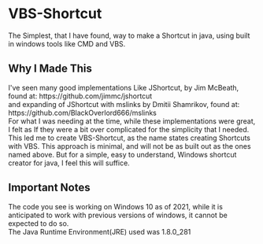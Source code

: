 # VBS-Shortcut
The Simplest, that I have found, way to make a Shortcut in java, using built in windows tools like CMD and VBS.<br>
<h2>Why I Made This</h2>
I've seen many good implementations Like JShortcut, by Jim McBeath, found at: https://github.com/jimmc/jshortcut<br>
and expanding of JShortcut with mslinks by Dmitii Shamrikov, found at: https://github.com/BlackOverlord666/mslinks<br>
For what I was needing at the time, while these implementations were great, I felt as If they were a bit over complicated for the simplicity that I needed.<br>
This led me to create VBS-Shortcut, as the name states creating Shortcuts with VBS. This approach is minimal, and will not be as built out as the ones named above. But for a simple, easy to understand, Windows shortcut creator for java, I feel this will suffice.<br>
<h2>Important Notes</h2>
The code you see is working on Windows 10 as of 2021, while it is anticipated to work with previous versions of windows, it cannot be expected to do so.<br>
The Java Runtime Environment(JRE) used was 1.8.0_281<br>
